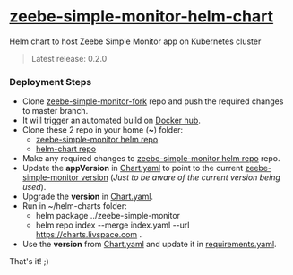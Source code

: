 # [zeebe-simple-monitor-helm-chart](https://github.com/livspaceeng/zeebe-simple-monitor)

Helm chart to host Zeebe Simple Monitor app on Kubernetes cluster
> Latest release: 0.2.0

### Deployment Steps
- Clone [zeebe-simple-monitor-fork](https://github.com/strawhat5/zeebe-simple-monitor) repo and push the required changes to master branch.
- It will trigger an automated build on [Docker hub](https://hub.docker.com/repository/docker/livspaceeng/zeebe-simple-monitor).
- Clone these 2 repo in your home (**~**) folder:
  + [zeebe-simple-monitor helm repo](https://github.com/livspaceeng/zeebe-simple-monitor)
  + [helm-chart repo](https://github.com/livspaceeng/helm-charts)
- Make any required changes to [zeebe-simple-monitor helm repo](https://github.com/livspaceeng/zeebe-simple-monitor) repo.
- Update the **appVersion** in [Chart.yaml](./Chart.yaml) to point to the current [zeebe-simple-monitor version](https://github.com/strawhat5/zeebe-simple-monitor/blob/master/pom.xml) (*Just to be aware of the current version being used*).
- Upgrade the **version** in [Chart.yaml](./Chart.yaml).
- Run in ~/helm-charts folder:
  + helm package ../zeebe-simple-monitor
  + helm repo index --merge index.yaml --url https://charts.livspace.com .
- Use the **version** from [Chart.yaml](./Chart.yaml) and update it in [requirements.yaml](https://bitbucket.org/livspaceeng/environment-jx-dev/src/master/env/requirements.yaml).

That's it! ;)
